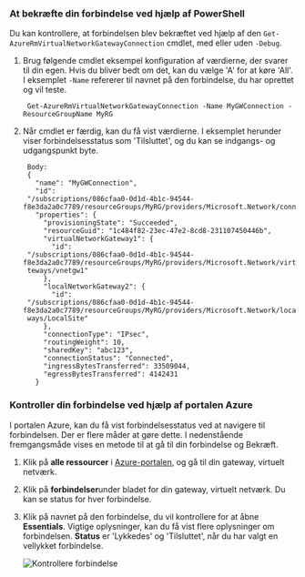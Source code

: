 ### <a name="to-verify-your-connection-by-using-powershell"></a>At bekræfte din forbindelse ved hjælp af PowerShell

Du kan kontrollere, at forbindelsen blev bekræftet ved hjælp af den `Get-AzureRmVirtualNetworkGatewayConnection` cmdlet, med eller uden `-Debug`. 

1. Brug følgende cmdlet eksempel konfiguration af værdierne, der svarer til din egen. Hvis du bliver bedt om det, kan du vælge 'A' for at køre 'All'. I eksemplet `-Name` refererer til navnet på den forbindelse, du har oprettet og vil teste.

        Get-AzureRmVirtualNetworkGatewayConnection -Name MyGWConnection -ResourceGroupName MyRG

2. Når cmdlet er færdig, kan du få vist værdierne. I eksemplet herunder viser forbindelsesstatus som 'Tilsluttet', og du kan se indgangs- og udgangspunkt byte.

        Body:
        {
          "name": "MyGWConnection",
          "id":
        "/subscriptions/086cfaa0-0d1d-4b1c-94544-f8e3da2a0c7789/resourceGroups/MyRG/providers/Microsoft.Network/connections/MyGWConnection",
          "properties": {
            "provisioningState": "Succeeded",
            "resourceGuid": "1c484f82-23ec-47e2-8cd8-231107450446b",
            "virtualNetworkGateway1": {
              "id":
        "/subscriptions/086cfaa0-0d1d-4b1c-94544-f8e3da2a0c7789/resourceGroups/MyRG/providers/Microsoft.Network/virtualNetworkGa
        teways/vnetgw1"
            },
            "localNetworkGateway2": {
              "id":
        "/subscriptions/086cfaa0-0d1d-4b1c-94544-f8e3da2a0c7789/resourceGroups/MyRG/providers/Microsoft.Network/localNetworkGate
        ways/LocalSite"
            },
            "connectionType": "IPsec",
            "routingWeight": 10,
            "sharedKey": "abc123",
            "connectionStatus": "Connected",
            "ingressBytesTransferred": 33509044,
            "egressBytesTransferred": 4142431
          }

### <a name="to-verify-your-connection-by-using-the-azure-portal"></a>Kontroller din forbindelse ved hjælp af portalen Azure

I portalen Azure, kan du få vist forbindelsesstatus ved at navigere til forbindelsen. Der er flere måder at gøre dette. I nedenstående fremgangsmåde vises en metode til at gå til din forbindelse og Bekræft.

1. Klik på **alle ressourcer** i [Azure-portalen](http://portal.azure.com), og gå til din gateway, virtuelt netværk.
2. Klik på **forbindelser**under bladet for din gateway, virtuelt netværk. Du kan se status for hver forbindelse.
3. Klik på navnet på den forbindelse, du vil kontrollere for at åbne **Essentials**. Vigtige oplysninger, kan du få vist flere oplysninger om forbindelsen. **Status** er 'Lykkedes' og 'Tilsluttet', når du har valgt en vellykket forbindelse.

    ![Kontrollere forbindelse](./media/vpn-gateway-verify-connection-rm-include/connectionsucceeded.png)